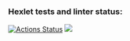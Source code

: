 ### Hexlet tests and linter status:
[![Actions Status](https://github.com/FooXeeD/python-project-49/actions/workflows/hexlet-check.yml/badge.svg)](https://github.com/FooXeeD/python-project-49/actions)
<a href="https://codeclimate.com/github/FooXeeD/python-project-49/maintainability"><img src="https://api.codeclimate.com/v1/badges/674c62326758c6382524/maintainability" /></a>